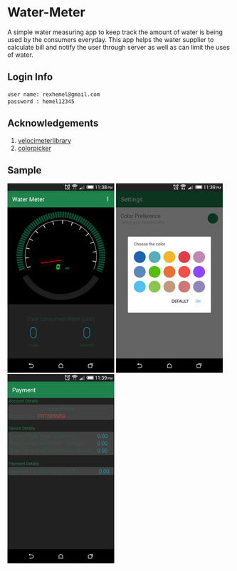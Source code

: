 # Water-Meter

A simple water measuring app to keep track the amount of water is being used by the consumers everyday.
This app helps the water supplier to calculate bill and notify the user through server as well as can limit the uses of water.

## Login Info
```
user name: rexhemel@gmail.com
password : hemel12345
```

## Acknowledgements
1. [velocimeterlibrary](https://github.com/glomadrian/velocimeter-view/tree/master/velocimeterlibrary)
2. [colorpicker](https://github.com/kristiyanP/colorpicker)

## Sample
![sample-1](https://github.com/mahedi99/Water-Meter/blob/master/sample/one.png) ![sample-2](https://github.com/mahedi99/Water-Meter/blob/master/sample/two.png) ![sample-3](https://github.com/mahedi99/Water-Meter/blob/master/sample/three.png)
